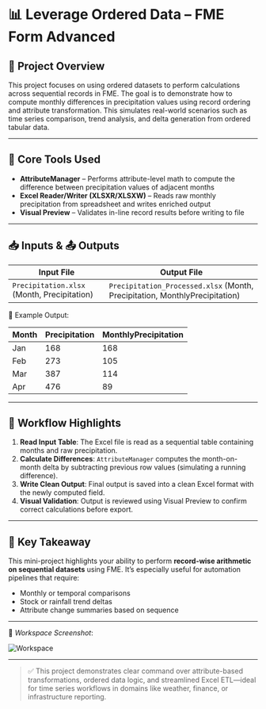 # 📊 Leverage Ordered Data – FME Form Advanced

## 🧭 Project Overview  
This project focuses on using ordered datasets to perform calculations across sequential records in FME. The goal is to demonstrate how to compute monthly differences in precipitation values using record ordering and attribute transformation. This simulates real-world scenarios such as time series comparison, trend analysis, and delta generation from ordered tabular data.

---

## 🧰 Core Tools Used  
- **AttributeManager** – Performs attribute-level math to compute the difference between precipitation values of adjacent months  
- **Excel Reader/Writer (XLSXR/XLSXW)** – Reads raw monthly precipitation from spreadsheet and writes enriched output  
- **Visual Preview** – Validates in-line record results before writing to file

---

## 📥 Inputs & 📤 Outputs  

| Input File | Output File |
|------------|-------------|
| `Precipitation.xlsx` (Month, Precipitation) | `Precipitation_Processed.xlsx` (Month, Precipitation, MonthlyPrecipitation) |

📌 Example Output:

| Month | Precipitation | MonthlyPrecipitation |
|-------|----------------|----------------------|
| Jan   | 168            | 168                  |
| Feb   | 273            | 105                  |
| Mar   | 387            | 114                  |
| Apr   | 476            | 89                   |

---

## 🧩 Workflow Highlights  

1. **Read Input Table**: The Excel file is read as a sequential table containing months and raw precipitation.
2. **Calculate Differences**: `AttributeManager` computes the month-on-month delta by subtracting previous row values (simulating a running difference).
3. **Write Clean Output**: Final output is saved into a clean Excel format with the newly computed field.
4. **Visual Validation**: Output is reviewed using Visual Preview to confirm correct calculations before export.

---

## 🧠 Key Takeaway  
This mini-project highlights your ability to perform **record-wise arithmetic on sequential datasets** using FME. It’s especially useful for automation pipelines that require:
- Monthly or temporal comparisons  
- Stock or rainfall trend deltas  
- Attribute change summaries based on sequence

---

📸 *Workspace Screenshot*:

![Workspace](https://github.com/user-attachments/assets/d13933df-7eaf-43bd-a65f-5badba9257a7)

---

> ✅ This project demonstrates clear command over attribute-based transformations, ordered data logic, and streamlined Excel ETL—ideal for time series workflows in domains like weather, finance, or infrastructure reporting.
